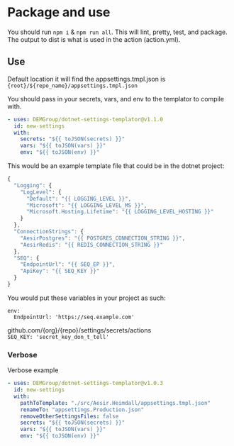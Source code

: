 # Package and use

You should run `npm i` & `npm run all`. This will lint, pretty, test, and package. The output to dist is what is used in the action (action.yml).

## Use

Default location it will find the appsettings.tmpl.json is `{root}/${repo_name}/appsettings.tmpl.json`

You should pass in your secrets, vars, and env to the templator to compile with.

```yml
- uses: DEMGroup/dotnet-settings-templator@v1.1.0
  id: new-settings
  with:
    secrets: "${{ toJSON(secrets) }}"
    vars: "${{ toJSON(vars) }}"
    env: "${{ toJSON(env) }}"
```

This would be an example template file that could be in the dotnet project:
```javascript
{
  "Logging": {
    "LogLevel": {
      "Default": "{{ LOGGING_LEVEL }}",
      "Microsoft": "{{ LOGGING_LEVEL_MS }}",
      "Microsoft.Hosting.Lifetime": "{{ LOGGING_LEVEL_HOSTING }}"
    }
  },
  "ConnectionStrings": {
    "AesirPostgres": "{{ POSTGRES_CONNECTION_STRING }}",
    "AesirRedis": "{{ REDIS_CONNECTION_STRING }}"
  },
  "SEQ": {
    "EndpointUrl": "{{ SEQ_EP }}",
    "ApiKey": "{{ SEQ_KEY }}"
  }
}
```

You would put these variables in your project as such:
```
env:
  EndpointUrl: 'https://seq.example.com'
```

github.com/{org}/{repo}/settings/secrets/actions<br/>
`SEQ_KEY: 'secret_key_don_t_tell'`


### Verbose

Verbose example

```yml
- uses: DEMGroup/dotnet-settings-templator@v1.0.3
  id: new-settings
  with:
    pathToTemplate: "./src/Aesir.Heimdall/appsettings.tmpl.json"
    renameTo: "appsettings.Production.json"
    removeOtherSettingsFiles: false
    secrets: "${{ toJSON(secrets) }}"
    vars: "${{ toJSON(vars) }}"
    env: "${{ toJSON(env) }}"
```

